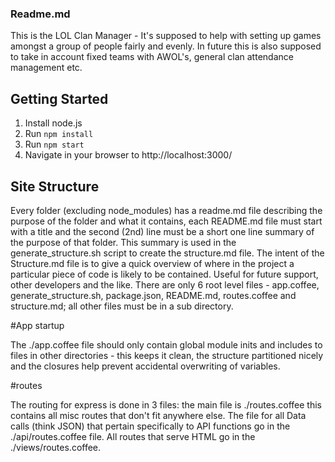 ### Readme.md
This is the LOL Clan Manager - It's supposed to help with setting up games amongst a group of people fairly and evenly.
In future this is also supposed to take in account fixed teams with AWOL's, general clan attendance management etc.

## Getting Started

1. Install node.js
2. Run `npm install`
3. Run `npm start`
4. Navigate in your browser to http://localhost:3000/

## Site Structure

Every folder (excluding node_modules) has a readme.md file describing the purpose of the folder and what it contains, each README.md file must start with a title and the second (2nd) line must be a short one line summary of the purpose of that folder. This summary is used in the generate_structure.sh script to create the structure.md file.
The intent of the Structure.md file is to give a quick overview of where in the project a particular piece of code is likely to be contained. Useful for future support, other developers and the like.
There are only 6 root level files - app.coffee, generate_structure.sh, package.json, README.md, routes.coffee and structure.md; all other files must be in a sub directory.

#App startup

The ./app.coffee file should only contain global module inits and includes to files in other directories - this keeps it clean, the structure partitioned nicely and the closures help prevent accidental overwriting of variables.

#routes

The routing for express is done in 3 files: the main file is ./routes.coffee this contains all misc routes that don't fit anywhere else. The file for all Data calls (think JSON) that pertain specifically to API functions go in the ./api/routes.coffee file. All routes that serve HTML go in the ./views/routes.coffee.